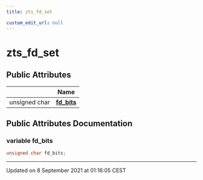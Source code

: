 ```yaml
---
title: zts_fd_set

custom_edit_url: null
---
```


# zts_fd_set



## Public Attributes

|                | Name           |
| -------------- | -------------- |
| unsigned char | **[fd_bits](/autogen/libzt/classes/structzts__fd__set.md#variable-fd_bits)**  |

## Public Attributes Documentation

### variable fd_bits

```cpp
unsigned char fd_bits;
```


-------------------------------

Updated on  8 September 2021 at 01:16:05 CEST